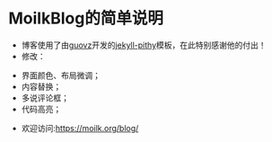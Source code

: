 # MoilkBlog的简单说明
* 博客使用了由[guovz](https://github.com/guovz/)开发的[jekyll-pithy](https://github.com/guovz/jekyll-pithy)模板，在此特别感谢他的付出！
* 修改：
 - 界面颜色、布局微调；
 - 内容替换；
 - 多说评论框；
 - 代码高亮；
* 欢迎访问:https://moilk.org/blog/